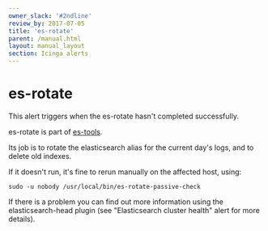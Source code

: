 ```yaml
---
owner_slack: '#2ndline'
review_by: 2017-07-05
title: 'es-rotate'
parent: /manual.html
layout: manual_layout
section: Icinga alerts
---
```


# es-rotate

This alert triggers when the es-rotate hasn't completed successfully.

es-rotate is part of [es-tools](https://github.com/alphagov/estools).

Its job is to rotate the elasticsearch alias for the current day's logs,
and to delete old indexes.

If it doesn't run, it's fine to rerun manually on the affected host,
using:

    sudo -u nobody /usr/local/bin/es-rotate-passive-check

If there is a problem you can find out more information using the
elasticsearch-head plugin (see "Elasticsearch cluster health" alert for
more details).

